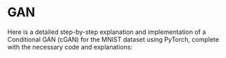 # GAN

Here is a detailed step-by-step explanation and implementation of a Conditional GAN (cGAN) for the MNIST dataset using PyTorch, complete with the necessary code and explanations:

